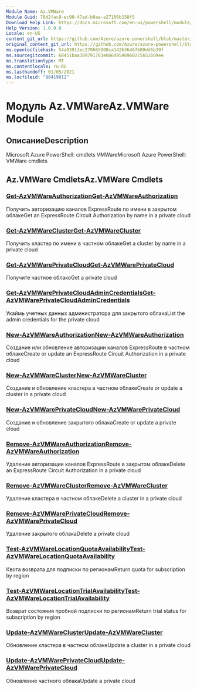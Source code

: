 ```yaml
---
Module Name: Az.VMWare
Module Guid: 78d2fac8-ec90-47ad-b8aa-a27106b158f5
Download Help Link: https://docs.microsoft.com/en-us/powershell/module/az.vmware
Help Version: 1.0.0.0
Locale: en-US
content_git_url: https://github.com/Azure/azure-powershell/blob/master/src/VMWare/help/Az.VMWare.md
original_content_git_url: https://github.com/Azure/azure-powershell/blob/master/src/VMWare/help/Az.VMWare.md
ms.openlocfilehash: 54a03913ec270665808ca142636467680dd6b39f
ms.sourcegitcommit: 68451baa389791703e666d95469602c5652609ee
ms.translationtype: MT
ms.contentlocale: ru-RU
ms.lasthandoff: 01/05/2021
ms.locfileid: "98419812"
---
```

# <span data-ttu-id="69b31-101">Модуль Az.VMWare</span><span class="sxs-lookup"><span data-stu-id="69b31-101">Az.VMWare Module</span></span>
## <span data-ttu-id="69b31-102">Описание</span><span class="sxs-lookup"><span data-stu-id="69b31-102">Description</span></span>
<span data-ttu-id="69b31-103">Microsoft Azure PowerShell: cmdlets VMWare</span><span class="sxs-lookup"><span data-stu-id="69b31-103">Microsoft Azure PowerShell: VMWare cmdlets</span></span>

## <span data-ttu-id="69b31-104">Az.VMWare Cmdlets</span><span class="sxs-lookup"><span data-stu-id="69b31-104">Az.VMWare Cmdlets</span></span>
### [<span data-ttu-id="69b31-105">Get-AzVMWareAuthorization</span><span class="sxs-lookup"><span data-stu-id="69b31-105">Get-AzVMWareAuthorization</span></span>](Get-AzVMWareAuthorization.md)
<span data-ttu-id="69b31-106">Получить авторизацию каналов ExpressRoute по имени в закрытом облаке</span><span class="sxs-lookup"><span data-stu-id="69b31-106">Get an ExpressRoute Circuit Authorization by name in a private cloud</span></span>

### [<span data-ttu-id="69b31-107">Get-AzVMWareCluster</span><span class="sxs-lookup"><span data-stu-id="69b31-107">Get-AzVMWareCluster</span></span>](Get-AzVMWareCluster.md)
<span data-ttu-id="69b31-108">Получить кластер по имени в частном облаке</span><span class="sxs-lookup"><span data-stu-id="69b31-108">Get a cluster by name in a private cloud</span></span>

### [<span data-ttu-id="69b31-109">Get-AzVMWarePrivateCloud</span><span class="sxs-lookup"><span data-stu-id="69b31-109">Get-AzVMWarePrivateCloud</span></span>](Get-AzVMWarePrivateCloud.md)
<span data-ttu-id="69b31-110">Получите частное облако</span><span class="sxs-lookup"><span data-stu-id="69b31-110">Get a private cloud</span></span>

### [<span data-ttu-id="69b31-111">Get-AzVMWarePrivateCloudAdminCredentials</span><span class="sxs-lookup"><span data-stu-id="69b31-111">Get-AzVMWarePrivateCloudAdminCredentials</span></span>](Get-AzVMWarePrivateCloudAdminCredentials.md)
<span data-ttu-id="69b31-112">Укаймь учетных данных администратора для закрытого облака</span><span class="sxs-lookup"><span data-stu-id="69b31-112">List the admin credentials for the private cloud</span></span>

### [<span data-ttu-id="69b31-113">New-AzVMWareAuthorization</span><span class="sxs-lookup"><span data-stu-id="69b31-113">New-AzVMWareAuthorization</span></span>](New-AzVMWareAuthorization.md)
<span data-ttu-id="69b31-114">Создание или обновление авторизации каналов ExpressRoute в частном облаке</span><span class="sxs-lookup"><span data-stu-id="69b31-114">Create or update an ExpressRoute Circuit Authorization in a private cloud</span></span>

### [<span data-ttu-id="69b31-115">New-AzVMWareCluster</span><span class="sxs-lookup"><span data-stu-id="69b31-115">New-AzVMWareCluster</span></span>](New-AzVMWareCluster.md)
<span data-ttu-id="69b31-116">Создание и обновление кластера в частном облаке</span><span class="sxs-lookup"><span data-stu-id="69b31-116">Create or update a cluster in a private cloud</span></span>

### [<span data-ttu-id="69b31-117">New-AzVMWarePrivateCloud</span><span class="sxs-lookup"><span data-stu-id="69b31-117">New-AzVMWarePrivateCloud</span></span>](New-AzVMWarePrivateCloud.md)
<span data-ttu-id="69b31-118">Создание и обновление закрытого облака</span><span class="sxs-lookup"><span data-stu-id="69b31-118">Create or update a private cloud</span></span>

### [<span data-ttu-id="69b31-119">Remove-AzVMWareAuthorization</span><span class="sxs-lookup"><span data-stu-id="69b31-119">Remove-AzVMWareAuthorization</span></span>](Remove-AzVMWareAuthorization.md)
<span data-ttu-id="69b31-120">Удаление авторизации каналов ExpressRoute в закрытом облаке</span><span class="sxs-lookup"><span data-stu-id="69b31-120">Delete an ExpressRoute Circuit Authorization in a private cloud</span></span>

### [<span data-ttu-id="69b31-121">Remove-AzVMWareCluster</span><span class="sxs-lookup"><span data-stu-id="69b31-121">Remove-AzVMWareCluster</span></span>](Remove-AzVMWareCluster.md)
<span data-ttu-id="69b31-122">Удаление кластера в частном облаке</span><span class="sxs-lookup"><span data-stu-id="69b31-122">Delete a cluster in a private cloud</span></span>

### [<span data-ttu-id="69b31-123">Remove-AzVMWarePrivateCloud</span><span class="sxs-lookup"><span data-stu-id="69b31-123">Remove-AzVMWarePrivateCloud</span></span>](Remove-AzVMWarePrivateCloud.md)
<span data-ttu-id="69b31-124">Удаление закрытого облака</span><span class="sxs-lookup"><span data-stu-id="69b31-124">Delete a private cloud</span></span>

### [<span data-ttu-id="69b31-125">Test-AzVMWareLocationQuotaAvailability</span><span class="sxs-lookup"><span data-stu-id="69b31-125">Test-AzVMWareLocationQuotaAvailability</span></span>](Test-AzVMWareLocationQuotaAvailability.md)
<span data-ttu-id="69b31-126">Квота возврата для подписки по регионам</span><span class="sxs-lookup"><span data-stu-id="69b31-126">Return quota for subscription by region</span></span>

### [<span data-ttu-id="69b31-127">Test-AzVMWareLocationTrialAvailability</span><span class="sxs-lookup"><span data-stu-id="69b31-127">Test-AzVMWareLocationTrialAvailability</span></span>](Test-AzVMWareLocationTrialAvailability.md)
<span data-ttu-id="69b31-128">Возврат состояния пробной подписки по регионам</span><span class="sxs-lookup"><span data-stu-id="69b31-128">Return trial status for subscription by region</span></span>

### [<span data-ttu-id="69b31-129">Update-AzVMWareCluster</span><span class="sxs-lookup"><span data-stu-id="69b31-129">Update-AzVMWareCluster</span></span>](Update-AzVMWareCluster.md)
<span data-ttu-id="69b31-130">Обновление кластера в частном облаке</span><span class="sxs-lookup"><span data-stu-id="69b31-130">Update a cluster in a private cloud</span></span>

### [<span data-ttu-id="69b31-131">Update-AzVMWarePrivateCloud</span><span class="sxs-lookup"><span data-stu-id="69b31-131">Update-AzVMWarePrivateCloud</span></span>](Update-AzVMWarePrivateCloud.md)
<span data-ttu-id="69b31-132">Обновление частного облака</span><span class="sxs-lookup"><span data-stu-id="69b31-132">Update a private cloud</span></span>

